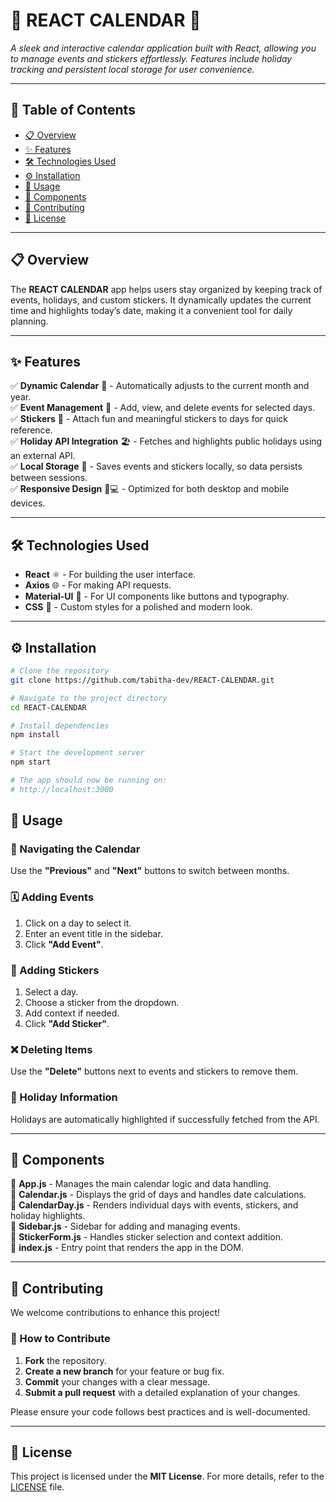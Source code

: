# 🌟 REACT CALENDAR 🌟  

_A sleek and interactive calendar application built with React, allowing you to manage events and stickers effortlessly. Features include holiday tracking and persistent local storage for user convenience._

---

## 📑 Table of Contents  

- [📋 Overview](#-overview)  
- [✨ Features](#-features)  
- [🛠 Technologies Used](#-technologies-used)  
- [⚙️ Installation](#-installation)  
- [🚀 Usage](#-usage)  
- [🧩 Components](#-components)  
- [🤝 Contributing](#-contributing)  
- [📜 License](#-license)  

---

## 📋 Overview  

The **REACT CALENDAR** app helps users stay organized by keeping track of events, holidays, and custom stickers. It dynamically updates the current time and highlights today’s date, making it a convenient tool for daily planning.  

---

## ✨ Features  

✅ **Dynamic Calendar** 📅 - Automatically adjusts to the current month and year.  
✅ **Event Management** 📝 - Add, view, and delete events for selected days.  
✅ **Stickers** 🎉 - Attach fun and meaningful stickers to days for quick reference.  
✅ **Holiday API Integration** 🏖 - Fetches and highlights public holidays using an external API.  
✅ **Local Storage** 💾 - Saves events and stickers locally, so data persists between sessions.  
✅ **Responsive Design** 📱💻 - Optimized for both desktop and mobile devices.  

---

## 🛠 Technologies Used  

- **React** ⚛️ - For building the user interface.  
- **Axios** 🌐 - For making API requests.  
- **Material-UI** 🎨 - For UI components like buttons and typography.  
- **CSS** 🎨 - Custom styles for a polished and modern look.  

---

## ⚙️ Installation  

```sh
# Clone the repository
git clone https://github.com/tabitha-dev/REACT-CALENDAR.git

# Navigate to the project directory
cd REACT-CALENDAR

# Install dependencies
npm install

# Start the development server
npm start

# The app should now be running on:
# http://localhost:3000
```

## 🚀 Usage  

### 📅 Navigating the Calendar  
Use the **"Previous"** and **"Next"** buttons to switch between months.  

### 🗓️ Adding Events  
1. Click on a day to select it.  
2. Enter an event title in the sidebar.  
3. Click **"Add Event"**.  

### 🌈 Adding Stickers  
1. Select a day.  
2. Choose a sticker from the dropdown.  
3. Add context if needed.  
4. Click **"Add Sticker"**.  

### ❌ Deleting Items  
Use the **"Delete"** buttons next to events and stickers to remove them.  

### 🎊 Holiday Information  
Holidays are automatically highlighted if successfully fetched from the API.  

---

## 🧩 Components  

📂 **App.js** - Manages the main calendar logic and data handling.  
📂 **Calendar.js** - Displays the grid of days and handles date calculations.  
📂 **CalendarDay.js** - Renders individual days with events, stickers, and holiday highlights.  
📂 **Sidebar.js** - Sidebar for adding and managing events.  
📂 **StickerForm.js** - Handles sticker selection and context addition.  
📂 **index.js** - Entry point that renders the app in the DOM.  

---

## 🤝 Contributing  

We welcome contributions to enhance this project!  

### 📌 How to Contribute  
1. **Fork** the repository.  
2. **Create a new branch** for your feature or bug fix.  
3. **Commit** your changes with a clear message.  
4. **Submit a pull request** with a detailed explanation of your changes.  

Please ensure your code follows best practices and is well-documented.  

---

## 📜 License  

This project is licensed under the **MIT License**. For more details, refer to the [LICENSE](LICENSE) file.  




